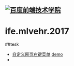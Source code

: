 [![百度前端技术学院](http://ife.baidu.com/2017/asset/common/img/logo_a3b4064.png)](http://ife.baidu.com/)
----------
# ife.mlvehr.2017
##tesk
* [自定义网页右键菜单](https://github.com/mlvehr/ife.mlvehr.2017/tree/master/src/right-clickMenu) [demo](http://code.horui.wang/ife.2017/right-clickMenu)
* 

